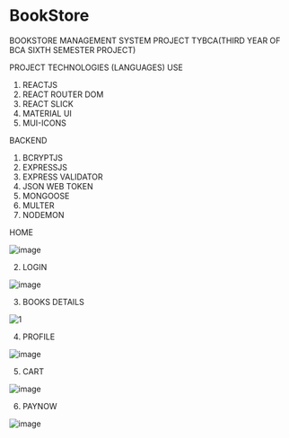 # BookStore
BOOKSTORE MANAGEMENT SYSTEM PROJECT TYBCA(THIRD YEAR OF BCA SIXTH SEMESTER PROJECT)

PROJECT TECHNOLOGIES (LANGUAGES) USE
1. REACTJS
2. REACT ROUTER DOM
3. REACT SLICK
4. MATERIAL UI
5. MUI-ICONS

BACKEND
1. BCRYPTJS
2. EXPRESSJS
3. EXPRESS VALIDATOR
4. JSON WEB TOKEN
5. MONGOOSE
6. MULTER
7. NODEMON

HOME

![image](https://user-images.githubusercontent.com/111139558/184533733-8e0dd5d5-0dfc-4292-8f08-5d624d2d099b.png)

2. LOGIN

![image](https://user-images.githubusercontent.com/111139558/184535526-62a560a2-572d-4754-acc2-2165af88be19.png)

3. BOOKS DETAILS

![1](https://user-images.githubusercontent.com/111139558/184535427-8fd60225-08c7-4b37-8ae5-73672f73ff37.png)

4. PROFILE

![image](https://user-images.githubusercontent.com/111139558/184533838-b96384ed-d177-4641-bc25-13f586c75f52.png)

5. CART

![image](https://user-images.githubusercontent.com/111139558/184533869-47ea087b-e157-4aa0-ba14-66a7ce576257.png)

6. PAYNOW

![image](https://user-images.githubusercontent.com/111139558/184533908-0cb192a9-572c-4ba4-a2df-9753b4f6a51f.png)
